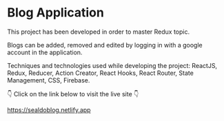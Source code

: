 # Blog Application

This project has been developed in order to master Redux topic.

Blogs can be added, removed and edited by logging in with a google account in the application.

Techniques and technologies used while developing the project: ReactJS, Redux, Reducer, Action Creator, React Hooks, React Router, State Management, CSS, Firebase.

👇 Click on the link below to visit the live site 👇

https://sealdoblog.netlify.app